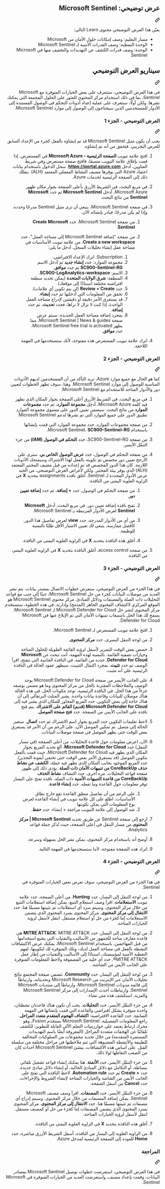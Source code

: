 <div class="Box-sc-g0xbh4-0 eoaCFS js-snippet-clipboard-copy-unpositioned undefined" data-hpc="true"><article class="markdown-body entry-content container-lg" itemprop="text">
<div class="markdown-heading" dir="rtl"><h1 tabindex="-1" class="heading-element" dir="rtl">عرض توضيحي: Microsoft Sentinel</h1><a id="user-content-عرض-توضيحي-microsoft-sentinel" class="anchor" aria-label="Permalink: عرض توضيحي: Microsoft Sentinel" href="#عرض-توضيحي-microsoft-sentinel"><svg class="octicon octicon-link" viewBox="0 0 16 16" version="1.1" width="16" height="16" aria-hidden="true"><path d="m7.775 3.275 1.25-1.25a3.5 3.5 0 1 1 4.95 4.95l-2.5 2.5a3.5 3.5 0 0 1-4.95 0 .751.751 0 0 1 .018-1.042.751.751 0 0 1 1.042-.018 1.998 1.998 0 0 0 2.83 0l2.5-2.5a2.002 2.002 0 0 0-2.83-2.83l-1.25 1.25a.751.751 0 0 1-1.042-.018.751.751 0 0 1-.018-1.042Zm-4.69 9.64a1.998 1.998 0 0 0 2.83 0l1.25-1.25a.751.751 0 0 1 1.042.018.751.751 0 0 1 .018 1.042l-1.25 1.25a3.5 3.5 0 1 1-4.95-4.95l2.5-2.5a3.5 3.5 0 0 1 4.95 0 .751.751 0 0 1-.018 1.042.751.751 0 0 1-1.042.018 1.998 1.998 0 0 0-2.83 0l-2.5 2.5a1.998 1.998 0 0 0 0 2.83Z"></path></svg></a></div>
<p dir="rtl">يعيّن هذا العرض التوضيحي محتوى Learn التالي:</p>
<ul dir="rtl">
<li>مسار التعليم: وصف إمكانات حلول الأمان من Microsoft</li>
<li>الوحدة النمطية: وصف القدرات الأمنية لـ Microsoft Sentinel</li>
<li>الوحدة: وصف قدرات الكشف عن التهديدات والتخفيف منها في Microsoft Sentinel</li>
</ul>
<div class="markdown-heading" dir="rtl"><h2 tabindex="-1" class="heading-element" dir="rtl">سيناريو العرض التوضيحي</h2><a id="user-content-سيناريو-العرض-التوضيحي" class="anchor" aria-label="Permalink: سيناريو العرض التوضيحي" href="#سيناريو-العرض-التوضيحي"><svg class="octicon octicon-link" viewBox="0 0 16 16" version="1.1" width="16" height="16" aria-hidden="true"><path d="m7.775 3.275 1.25-1.25a3.5 3.5 0 1 1 4.95 4.95l-2.5 2.5a3.5 3.5 0 0 1-4.95 0 .751.751 0 0 1 .018-1.042.751.751 0 0 1 1.042-.018 1.998 1.998 0 0 0 2.83 0l2.5-2.5a2.002 2.002 0 0 0-2.83-2.83l-1.25 1.25a.751.751 0 0 1-1.042-.018.751.751 0 0 1-.018-1.042Zm-4.69 9.64a1.998 1.998 0 0 0 2.83 0l1.25-1.25a.751.751 0 0 1 1.042.018.751.751 0 0 1 .018 1.042l-1.25 1.25a3.5 3.5 0 1 1-4.95-4.95l2.5-2.5a3.5 3.5 0 0 1 4.95 0 .751.751 0 0 1-.018 1.042.751.751 0 0 1-1.042.018 1.998 1.998 0 0 0-2.83 0l-2.5 2.5a1.998 1.998 0 0 0 0 2.83Z"></path></svg></a></div>
<p dir="rtl">في هذا العرض التوضيحي، ستتعرف على بعض الخيارات المتوفرة مع Microsoft Sentinel، بما في ذلك استخدام مركز المحتوى للعثور على الحلول المجمعة التي يمكنك نشرها.  ولكن أولًا، ستتعرف على عملية إعداد أذونات التحكم في الوصول المستندة إلى الأدوار للمستخدمين الذين سيحتاجون إلى الوصول إلى موارد Microsoft Sentinel.</p>
<div class="markdown-heading" dir="rtl"><h3 tabindex="-1" class="heading-element" dir="rtl">العرض التوضيحي - الجزء 1</h3><a id="user-content-العرض-التوضيحي---الجزء-1" class="anchor" aria-label="Permalink: العرض التوضيحي - الجزء 1" href="#العرض-التوضيحي---الجزء-1"><svg class="octicon octicon-link" viewBox="0 0 16 16" version="1.1" width="16" height="16" aria-hidden="true"><path d="m7.775 3.275 1.25-1.25a3.5 3.5 0 1 1 4.95 4.95l-2.5 2.5a3.5 3.5 0 0 1-4.95 0 .751.751 0 0 1 .018-1.042.751.751 0 0 1 1.042-.018 1.998 1.998 0 0 0 2.83 0l2.5-2.5a2.002 2.002 0 0 0-2.83-2.83l-1.25 1.25a.751.751 0 0 1-1.042-.018.751.751 0 0 1-.018-1.042Zm-4.69 9.64a1.998 1.998 0 0 0 2.83 0l1.25-1.25a.751.751 0 0 1 1.042.018.751.751 0 0 1 .018 1.042l-1.25 1.25a3.5 3.5 0 1 1-4.95-4.95l2.5-2.5a3.5 3.5 0 0 1 4.95 0 .751.751 0 0 1-.018 1.042.751.751 0 0 1-1.042.018 1.998 1.998 0 0 0-2.83 0l-2.5 2.5a1.998 1.998 0 0 0 0 2.83Z"></path></svg></a></div>
<p dir="rtl">يجب أن يكون مثيل Microsoft Sentinel قد تم إنشاؤه بالفعل كجزء من الإعداد السابق للعرض التجريبي. فتحقق من أنه تم إنشاؤه.</p>
<ol dir="rtl">
<li>
<p dir="rtl">افتح علامة تبويب <strong>الصفحة الرئيسية - Microsoft Azure</strong> في المستعرض.  إذا قمت بإغلاق علامة التبويب مسبقا، فافتح صفحة مستعرض وفي شريط العناوين، أدخل <strong><a href="https://portal.azure.com" rel="nofollow">https://portal.azure.com</a></strong>. سجل الدخول باستخدام بيانات اعتماد Azure التي يوفرها مضيف النشاط المعملي المعتمد (ALH).  ينقلك ذلك إلى الصفحة الرئيسية لخدمات Azure.</p>
</li>
<li>
<p dir="rtl">في مربع البحث، في الشريط الأزرق بأعلى الصفحة بجوار مكان ظهور Microsoft Azure، أدخل <strong>Microsoft Sentinel</strong> ثم حدد <strong>Microsoft Sentinel</strong> من نتائج البحث.</p>
</li>
<li>
<p dir="rtl">في صفحة Microsoft Sentinel، ينبغي أن ترى مثيل Sentinel مدرجًا وحدده.  وإذا لم يكن مدرجًا، فبادر بإنشائه الآن.</p>
<ol dir="rtl">
<li>
<p dir="rtl">من صفحة Microsoft Sentinel، حدد <strong>Create Microsoft Sentinel</strong>.</p>
</li>
<li>
<p dir="rtl">من صفحة "إضافة Microsoft Sentinel إلى مساحة العمل"، حدد <strong>Create a new workspace</strong>. من علامة تبويب الأساسيات في مساحة عمل إنشاء تحليلات السجل، أدخل ما يلي:</p>
<ol dir="rtl">
<li>Subscription: اترك الإعداد الافتراضي.</li>
<li>مجموعة الموارد: حدد <strong>إنشاء جديد</strong> ثم أدخل الاسم <strong>SC900-Sentinel-RG</strong> ثم حدد <strong>موافق</strong>.</li>
<li>الاسم: <strong>SC900-LogAnalytics-workspace</strong>.</li>
<li>المنطقة: <strong>شرق الولايات المتحدة</strong> (يمكن تحديد منطقة افتراضية مختلفة استنادًا إلى موقعك)</li>
<li>حدد <strong>Review + Create</strong> (لن يتم تكوين أي علامات).</li>
<li>تحقق من المعلومات التي أدخلتها ثم حدد <strong>إنشاء</strong>.</li>
<li>قد يستغرق الأمر دقيقة أو دقيقتين لإدراج مساحة العمل الواحدة، إذا كنت لا تزال لا تراها، فحدد <strong>تحديث</strong>، ثم حدد <strong>إضافة</strong>.</li>
<li>بمجرد إضافة مساحة العمل الجديدة، سيتم عرض صفحة Microsoft Sentinel | News &amp; guides، مما يظهر Microsoft Sentinel free trial is activated.  حدد <strong>موافق</strong>.</li>
</ol>
</li>
</ol>
</li>
<li>
<p dir="rtl">اترك علامة تبويب المستعرض هذه مفتوحة، لأنك ستستخدمها في المهمة اللاحقة.</p>
</li>
</ol>
<div class="markdown-heading" dir="rtl"><h3 tabindex="-1" class="heading-element" dir="rtl">العرض التوضيحي - الجزء 2</h3><a id="user-content-العرض-التوضيحي---الجزء-2" class="anchor" aria-label="Permalink: العرض التوضيحي - الجزء 2" href="#العرض-التوضيحي---الجزء-2"><svg class="octicon octicon-link" viewBox="0 0 16 16" version="1.1" width="16" height="16" aria-hidden="true"><path d="m7.775 3.275 1.25-1.25a3.5 3.5 0 1 1 4.95 4.95l-2.5 2.5a3.5 3.5 0 0 1-4.95 0 .751.751 0 0 1 .018-1.042.751.751 0 0 1 1.042-.018 1.998 1.998 0 0 0 2.83 0l2.5-2.5a2.002 2.002 0 0 0-2.83-2.83l-1.25 1.25a.751.751 0 0 1-1.042-.018.751.751 0 0 1-.018-1.042Zm-4.69 9.64a1.998 1.998 0 0 0 2.83 0l1.25-1.25a.751.751 0 0 1 1.042.018.751.751 0 0 1 .018 1.042l-1.25 1.25a3.5 3.5 0 1 1-4.95-4.95l2.5-2.5a3.5 3.5 0 0 1 4.95 0 .751.751 0 0 1-.018 1.042.751.751 0 0 1-1.042.018 1.998 1.998 0 0 0-2.83 0l-2.5 2.5a1.998 1.998 0 0 0 0 2.83Z"></path></svg></a></div>
<p dir="rtl">كما هو الحال مع جميع موارد Azure، تريد التأكد من أن المستخدمين لديهم الأذونات المناسبة للوصول إلى موارد Microsoft Sentinel. وهنا، سوف تظهر الخطوات لتعيين دور والأدوار المتاحة للاستخدام مع Microsoft Sentinel.</p>
<ol dir="rtl">
<li>
<p dir="rtl">في مربع البحث، في الشريط الأزرق أعلى الصفحة بجوار المكان الذي تظهر فيه كلمة Microsoft Azure، أدخِل <strong>مجموعة الموارد</strong>، ثم حدد <strong>مجموعات الموارد</strong> من نتائج البحث. سيضمن تعيين الدور على مستوى مجموعة الموارد تطبيق الدور على جميع الموارد التي تم نشرها لدعم Microsoft Sentinel.</p>
</li>
<li>
<p dir="rtl">من صفحة مجموعات الموارد، حدد مجموعة الموارد التي قمت بإنشائها باستخدام Microsoft Sentinel، <strong>SC900-Sentinel-RG</strong>.</p>
</li>
<li>
<p dir="rtl">من صفحة SC900-Sentinel-RG، حدد <strong>التحكم في الوصول (IAM)</strong> من جزء التنقّل الأيسر.</p>
</li>
<li>
<p dir="rtl">من صفحة التحكم في الوصول، حدد <strong>عرض الوصول الخاص بي</strong>.  سترى على الأرجح تعيين دور مخصص تم تكوينه بالفعل لهذا الاشتراك وسيمنحك الأذونات اللازمة.  كان هذا الدور المخصص قد تم إعداده من قبل مضيف المختبر المعتمد (ALH) الذي يوفر بيئة المختبر. ولكن لأغراض العرض التوضيحي، من الجيد عرض الأدوار المحددة لـ Sentinel.  أغلق نافذة assignments بتحديد <strong>X</strong> في الزاوية العلوية اليمنى من النافذة.</p>
<ol dir="rtl">
<li>
<p dir="rtl">من صفحة التحكم في الوصول، حدد <strong>+ إضافة</strong>، ثم حدد <strong>إضافة تعيين دور</strong>.</p>
</li>
<li>
<p dir="rtl">تفتح نافذة إضافة تعيين دور.  في مربع البحث، أدخل <strong>Microsoft Sentinel</strong> لعرض الأدوار المرتبطة بـ Microsoft Sentinel.</p>
</li>
<li>
<p dir="rtl">من أي من الأدوار المدرجة، حدد <strong>view</strong> لعرض تفاصيل هذا الدور.  كأفضل ممارسة، ينبغي لك تعيين الامتياز الأقل طلبًا بالنسبة للوظيفة.</p>
</li>
<li>
<p dir="rtl">أغلق هذه النافذة بتحديد <strong>X</strong> في الزاوية العلوية اليمنى من النافذة.</p>
</li>
</ol>
</li>
<li>
<p dir="rtl">من صفحة access control، أغلق النافذة بتحديد <strong>X</strong> في الزاوية العلوية اليمنى من النافذة.</p>
</li>
</ol>
<div class="markdown-heading" dir="rtl"><h3 tabindex="-1" class="heading-element" dir="rtl">العرض التوضيحي - الجزء 3</h3><a id="user-content-العرض-التوضيحي---الجزء-3" class="anchor" aria-label="Permalink: العرض التوضيحي - الجزء 3" href="#العرض-التوضيحي---الجزء-3"><svg class="octicon octicon-link" viewBox="0 0 16 16" version="1.1" width="16" height="16" aria-hidden="true"><path d="m7.775 3.275 1.25-1.25a3.5 3.5 0 1 1 4.95 4.95l-2.5 2.5a3.5 3.5 0 0 1-4.95 0 .751.751 0 0 1 .018-1.042.751.751 0 0 1 1.042-.018 1.998 1.998 0 0 0 2.83 0l2.5-2.5a2.002 2.002 0 0 0-2.83-2.83l-1.25 1.25a.751.751 0 0 1-1.042-.018.751.751 0 0 1-.018-1.042Zm-4.69 9.64a1.998 1.998 0 0 0 2.83 0l1.25-1.25a.751.751 0 0 1 1.042.018.751.751 0 0 1 .018 1.042l-1.25 1.25a3.5 3.5 0 1 1-4.95-4.95l2.5-2.5a3.5 3.5 0 0 1 4.95 0 .751.751 0 0 1-.018 1.042.751.751 0 0 1-1.042.018 1.998 1.998 0 0 0-2.83 0l-2.5 2.5a1.998 1.998 0 0 0 0 2.83Z"></path></svg></a></div>
<p dir="rtl">في هذا الجزء من العرض التوضيحي، ستعرض خطوات الاتصال بمصدر بيانات. يتم نشر العديد من موصلات البيانات كجزء من حل Microsoft Sentinel، جنبًا إلى جنب مع قواعد التحليلات ذات الصلة والمصنفات ودلائل المبادئ. مركز محتوى Microsoft Sentinel هو الموقع المركزي لاكتشاف المحتوى الجاهز (المدمج) وإدارته. في هذه الخطوة، ستستخدم مركز المحتوى لنشر حل Microsoft Defender for Cloud لـ Microsoft Sentinel.  يسمح لك هذا الحل باستيعاب تنبيهات الأمان التي تم الإبلاغ عنها في Microsoft Defender for Cloud.</p>
<ol dir="rtl">
<li>
<p dir="rtl">افتح علامة تبويب المستعرض لـ Microsoft Sentinel.</p>
</li>
<li>
<p dir="rtl">من لوحة التنقل اليسرى، حدد <strong>مركز المحتوى</strong>.</p>
</li>
<li>
<p dir="rtl">خصص بعض الوقت للتمرير لأسفل لرؤية القائمة الطويلة للحلول المتاحة وخيارات تصفية القائمة.  بالنسبة لهذه المهمة، أنت تبحث عن <strong>Microsoft Defender for Cloud</strong>.  حدده من القائمة.  في النافذة الجانبية التي تنفتح، اقرأ الوصف ثم حدد <strong>تثبيت</strong>.  بمجرد اكتمال التثبيت، سيظهر عمود الحالة في النافذة الرئيسية على أنه مثبت.</p>
</li>
<li>
<p dir="rtl">على الجانب الأيسر من صفحة Microsoft Defender for Cloud يوجد الوصف والملاحظات المقترنة بالحل من مركز المحتوى وما هو مضمن بوصفه جزءاً من هذا الحل.  في النافذة الرئيسية، توجد مكونات الحل.  في هذه الحالة هناك موصلان للبيانات وقاعدة بيانات واحدة. يشير المثلث البرتقالي إلى أن هناك حاجة إلى بعض التكوين. حدد المربع المجاور للمكان الذي يشير فيه إلى <strong>Microsoft Defender for Cloud (قديم) القائم على الاشتراك</strong>.  يتم فتح نافذة على الجانب الأيمن من الصفحة.  حدد <strong>فتح صفحة الموصل</strong>.</p>
</li>
<li>
<p dir="rtl">لاحظ تعليمات التكوين  حدد المربع بجوار اسم الاشتراك ثم حدد <strong>اتصال</strong>.  ستغير الحالة إلى متصل.  تم تمكين الموصل الآن، على الرغم من أن الأمر قد يستغرق بعض الوقت حتى يظهر الموصل في صفحة موصلات البيانات.</p>
</li>
<li>
<p dir="rtl">الآن، اعرض معلومات حول قاعدة التحليلات.  من أعلى الصفحة (في مسار التنقل) حدد <strong>Microsoft Defender for Cloud</strong>. ألغِ تحديد المربع بجوار المكان الذي يظهر فيه Microsoft Defender for Cloud، حيث قمت بالفعل بتكوين الموصل (قد يستغرق الأمر بعض الوقت حتى تختفي أيقونة التحذير). حدد المربع الموجود بجانب المكان الذي تظهر فيه جملة، <strong>الكشف عن نشاط حذف CoreBackUp من تنبيهات الأمان ذات الصلة</strong>.  يؤدي ذلك إلى ظهور صفحة قواعد التحليلات.  مرة أخرى، حدد اكتشاف <strong>نشاط الحذف CoreBackUp من قاعدة التنبيهات الأمنية</strong> ذات الصلة. نافذة تفتح على اليسار توفر معلومات حول القاعدة وما تفعله.  حدد <strong>إنشاء قاعدة</strong>.</p>
<ol dir="rtl">
<li>على الرغم من أن تفاصيل منطق القاعدة تقع خارج نطاق الأساسيات، اطلع على كل علامة تبويب في إنشاء القاعدة لعرض نوع المعلومات التي يمكن تكوينها</li>
<li>عند الوصول إلى علامة التبويب مراجعة + إنشاء، حدد <strong>حفظ</strong>.</li>
</ol>
</li>
<li>
<p dir="rtl">ارجع إلى صفحة Sentinel عن طريق تحديد <strong>Microsoft Sentinel | مركز المحتوى</strong> من مسار التنقل في أعلى الصفحة، حيث تُذكر جملة قواعد Analytics.</p>
</li>
<li>
<p dir="rtl">أوضح أنه باستخدام مركز المحتوى، يمكن نشر الحل بسهولة وسرعة.</p>
</li>
<li>
<p dir="rtl">اترك هذه الصفحة مفتوحة، لأننا ستستخدمها في المهمة التالية.</p>
</li>
</ol>
<div class="markdown-heading" dir="rtl"><h3 tabindex="-1" class="heading-element" dir="rtl">العرض التوضيحي - الجزء 4</h3><a id="user-content-العرض-التوضيحي---الجزء-4" class="anchor" aria-label="Permalink: العرض التوضيحي - الجزء 4" href="#العرض-التوضيحي---الجزء-4"><svg class="octicon octicon-link" viewBox="0 0 16 16" version="1.1" width="16" height="16" aria-hidden="true"><path d="m7.775 3.275 1.25-1.25a3.5 3.5 0 1 1 4.95 4.95l-2.5 2.5a3.5 3.5 0 0 1-4.95 0 .751.751 0 0 1 .018-1.042.751.751 0 0 1 1.042-.018 1.998 1.998 0 0 0 2.83 0l2.5-2.5a2.002 2.002 0 0 0-2.83-2.83l-1.25 1.25a.751.751 0 0 1-1.042-.018.751.751 0 0 1-.018-1.042Zm-4.69 9.64a1.998 1.998 0 0 0 2.83 0l1.25-1.25a.751.751 0 0 1 1.042.018.751.751 0 0 1 .018 1.042l-1.25 1.25a3.5 3.5 0 1 1-4.95-4.95l2.5-2.5a3.5 3.5 0 0 1 4.95 0 .751.751 0 0 1-.018 1.042.751.751 0 0 1-1.042.018 1.998 1.998 0 0 0-2.83 0l-2.5 2.5a1.998 1.998 0 0 0 0 2.83Z"></path></svg></a></div>
<p dir="rtl">في هذا الجزء من العرض التوضيحي، سوف تعرض بعض الخيارات المتوفرة في Sentinel.</p>
<ol dir="rtl">
<li>
<p dir="rtl">من لوحة التنقل إلى اليسار، حدد <strong>Hunting</strong>.  من أعلى الصفحة، حدد علامة تبويب <strong>الاستعلامات</strong>. اقرأ وصف استعلام التتبع. يمكن إضافة استعلامات التتبع من خلال مركز المحتوى. وسيتم سرد أي استعلامات تم تثبيتها مسبقًا هنا. حدد <strong>الانتقال إلى مركز المحتوى</strong>.  مركز المحتوى يسرد المحتوى الذي يتضمن الاستعلامات إما كجزء من حل أو استعلام مستقل.  انتقل لأسفل لرؤية الخيارات المتاحة.</p>
</li>
<li>
<p dir="rtl">من لوحة التنقل إلى اليسار، حدد <strong>MITRE ATT&amp;CK</strong>.  MITRE ATT&amp;CK هي قاعدة معارف متاحة للجمهور من الأساليب والتقنيات التي يشيع استخدامها من قبل المهاجمين. باستخدام Microsoft Sentinel، يمكنك عرض الاكتشافات النشطة بالفعل في مساحة العمل لديك، وتلك المتوفرة لك لتكوينها، لفهم التغطية الأمنية لمؤسستك، استنادًا إلى الأساليب والتقنيات من إطار عمل MITRE ATT&amp;CK®.  حدد أي خلية من المصفوفة ولاحظ المعلومات المتوفرة على الجانب الأيمن من الشاشة.</p>
</li>
<li>
<p dir="rtl">من لوحة التنقل إلى اليسار، حدد <strong>Community</strong>. تتضمن صفحة المجتمع نتائج تحليلات الأمان عبر الإنترنت من Microsoft Research وتحديثاته، وارتباطاً إلى قائمة مدونات Microsoft Sentinel، وارتباطاً إلى منتديات Microsoft Sentinel، وارتباطات أحدث الإصدارات إلى مركز Microsoft Sentinel والمزيد. استكشف هذه متى تشاء.</p>
</li>
<li>
<p dir="rtl">من جزء التنقّل الأيسر، حدد <strong>التحليلات</strong>.  يجب أن تكون هناك قاعدتان نشطتان، واحدة متوفرة بشكل افتراضي والقاعدة التي قمت بإنشائها في المهمة السابقة. حدد القاعدة الافتراضية: <strong>اكتشاف الهجوم المتقدم متعدد المراحل</strong>.  راجع المعلومات التفصيلية.  Microsoft Sentinel يستخدم Fusion، وهو محرك ارتباط يعتمد على خوارزميات التعلم الآلي القابلة للتطوير، للكشف تلقائيًا عن الهجمات متعددة المراحل (المعروفة أيضًا باسم التهديدات المستمرة المتقدمة) من خلال تحديد مجموعات من السلوكيات المخالفة للطبيعة والأنشطة المشبوهة التي تتم ملاحظتها في مراحل مختلفة من سلسلة القتل. على أساس هذه الاكتشافات، ينشئ Microsoft Sentinel أحداث كان من الصعب التقاطها لولا ذلك.</p>
</li>
<li>
<p dir="rtl">من جزء التنقّل الأيسر، حدد <strong>الأتمتة</strong>.  هنا يمكنك إنشاء قواعد تشغيل تلقائي ببساطة، أو التكامل مع دلائل المبادئ الحالية، أو إنشاء دلائل مبادئ جديدة.  حدد <strong>+ Create</strong> ثم حدد <strong>Automation rule</strong>.  لاحظ النافذة التي تفتح على الجانب الأيمن من الشاشة والخيارات المتاحة لإنشاء الشروط والإجراءات.  حدد <strong>Cancel</strong> من أسفل الصفحة.</p>
</li>
<li>
<p dir="rtl">من جزء التنقّل الأيسر، حدد <strong>المصنفات</strong>. اقرأ وصف مصنف Microsoft Sentinel.  يمكن إضافة المصنفات من خلال مركز المحتوى. وسيتم إدراج أي مصنفات تم تثبيتها مسبقًا هنا. حدد <strong>الانتقال إلى مركز المحتوى</strong>.  مركز المحتوى يسرد المحتوى الذي يتضمن المصنفات إما كجزء من حل أو كمصنف مستقل. انتقل لأسفل لرؤية الخيارات المتاحة.</p>
</li>
<li>
<p dir="rtl">أغلق هذه النافذة بتحديد <strong>X</strong> في الزاوية العلوية اليمنى من النافذة.</p>
</li>
<li>
<p dir="rtl">من الزاوية العلوية إلى اليسار من النافذة، أسفل الشريط الأزرق مباشرة، حدد <strong>Home</strong> للعودة إلى الصفحة الرئيسية لمدخل Azure.</p>
</li>
</ol>
<div class="markdown-heading" dir="rtl"><h3 tabindex="-1" class="heading-element" dir="rtl">المراجعة</h3><a id="user-content-المراجعة" class="anchor" aria-label="Permalink: المراجعة" href="#المراجعة"><svg class="octicon octicon-link" viewBox="0 0 16 16" version="1.1" width="16" height="16" aria-hidden="true"><path d="m7.775 3.275 1.25-1.25a3.5 3.5 0 1 1 4.95 4.95l-2.5 2.5a3.5 3.5 0 0 1-4.95 0 .751.751 0 0 1 .018-1.042.751.751 0 0 1 1.042-.018 1.998 1.998 0 0 0 2.83 0l2.5-2.5a2.002 2.002 0 0 0-2.83-2.83l-1.25 1.25a.751.751 0 0 1-1.042-.018.751.751 0 0 1-.018-1.042Zm-4.69 9.64a1.998 1.998 0 0 0 2.83 0l1.25-1.25a.751.751 0 0 1 1.042.018.751.751 0 0 1 .018 1.042l-1.25 1.25a3.5 3.5 0 1 1-4.95-4.95l2.5-2.5a3.5 3.5 0 0 1 4.95 0 .751.751 0 0 1-.018 1.042.751.751 0 0 1-1.042.018 1.998 1.998 0 0 0-2.83 0l-2.5 2.5a1.998 1.998 0 0 0 0 2.83Z"></path></svg></a></div>
<p dir="rtl">في هذا العرض التوضيحي، استعرضت خطوات توصيل Microsoft Sentinel بمصادر البيانات، وقمت بإعداد مصنف، واستعرضت العديد من الخيارات المتوفرة في Microsoft Sentinel.</p>
</article></div>
